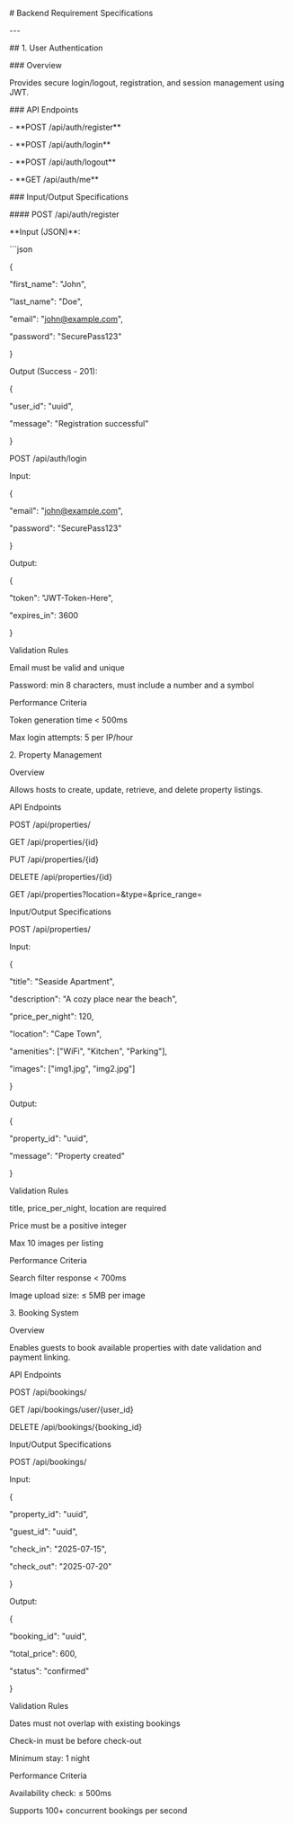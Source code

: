 \# Backend Requirement Specifications

\---

\## 1. User Authentication

\### Overview

Provides secure login/logout, registration, and session management using JWT.

\### API Endpoints

\- \*\*POST /api/auth/register\*\*

\- \*\*POST /api/auth/login\*\*

\- \*\*POST /api/auth/logout\*\*

\- \*\*GET /api/auth/me\*\*

\### Input/Output Specifications

\#### POST /api/auth/register

\*\*Input (JSON)\*\*:

\`\`\`json

{

"first_name": "John",

"last_name": "Doe",

"email": "<john@example.com>",

"password": "SecurePass123"

}

Output (Success - 201):

{

"user_id": "uuid",

"message": "Registration successful"

}

POST /api/auth/login

Input:

{

"email": "<john@example.com>",

"password": "SecurePass123"

}

Output:

{

"token": "JWT-Token-Here",

"expires_in": 3600

}

Validation Rules

Email must be valid and unique

Password: min 8 characters, must include a number and a symbol

Performance Criteria

Token generation time < 500ms

Max login attempts: 5 per IP/hour

2\. Property Management

Overview

Allows hosts to create, update, retrieve, and delete property listings.

API Endpoints

POST /api/properties/

GET /api/properties/{id}

PUT /api/properties/{id}

DELETE /api/properties/{id}

GET /api/properties?location=&type=&price_range=

Input/Output Specifications

POST /api/properties/

Input:

{

"title": "Seaside Apartment",

"description": "A cozy place near the beach",

"price_per_night": 120,

"location": "Cape Town",

"amenities": \["WiFi", "Kitchen", "Parking"\],

"images": \["img1.jpg", "img2.jpg"\]

}

Output:

{

"property_id": "uuid",

"message": "Property created"

}

Validation Rules

title, price_per_night, location are required

Price must be a positive integer

Max 10 images per listing

Performance Criteria

Search filter response < 700ms

Image upload size: ≤ 5MB per image

3\. Booking System

Overview

Enables guests to book available properties with date validation and payment linking.

API Endpoints

POST /api/bookings/

GET /api/bookings/user/{user_id}

DELETE /api/bookings/{booking_id}

Input/Output Specifications

POST /api/bookings/

Input:

{

"property_id": "uuid",

"guest_id": "uuid",

"check_in": "2025-07-15",

"check_out": "2025-07-20"

}

Output:

{

"booking_id": "uuid",

"total_price": 600,

"status": "confirmed"

}

Validation Rules

Dates must not overlap with existing bookings

Check-in must be before check-out

Minimum stay: 1 night

Performance Criteria

Availability check: ≤ 500ms

Supports 100+ concurrent bookings per second
